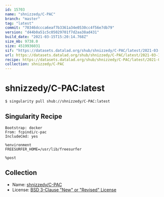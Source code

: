 ```yaml
---
id: 15703
name: "shnizzedy/C-PAC"
branch: "master"
tag: "latest"
commit: "70346dccca6eaf7b3361a34e0530cc4f56e7db79"
version: "d44b0a51c5c05029701f7d2aa38ad431"
build_date: "2021-03-15T15:20:14.768Z"
size_mb: 9738.0
size: 4519936031
sif: "https://datasets.datalad.org/shub/shnizzedy/C-PAC/latest/2021-03-15-70346dcc-d44b0a51/d44b0a51c5c05029701f7d2aa38ad431.sif"
url: https://datasets.datalad.org/shub/shnizzedy/C-PAC/latest/2021-03-15-70346dcc-d44b0a51/
recipe: https://datasets.datalad.org/shub/shnizzedy/C-PAC/latest/2021-03-15-70346dcc-d44b0a51/Singularity
collection: shnizzedy/C-PAC
---
```


# shnizzedy/C-PAC:latest

```bash
$ singularity pull shub://shnizzedy/C-PAC:latest
```

## Singularity Recipe

```singularity
Bootstrap: docker
From: fcpindi/c-pac
IncludeCmd: yes

%environment
FREESURFER_HOME=/usr/lib/freesurfer

%post
```

## Collection

 - Name: [shnizzedy/C-PAC](https://github.com/shnizzedy/C-PAC)
 - License: [BSD 3-Clause "New" or "Revised" License](https://api.github.com/licenses/bsd-3-clause)

